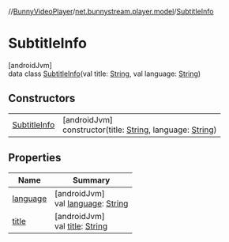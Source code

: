 //[BunnyVideoPlayer](../../../index.md)/[net.bunnystream.player.model](../index.md)/[SubtitleInfo](index.md)

# SubtitleInfo

[androidJvm]\
data class [SubtitleInfo](index.md)(val title: [String](https://kotlinlang.org/api/latest/jvm/stdlib/kotlin-stdlib/kotlin/-string/index.html), val language: [String](https://kotlinlang.org/api/latest/jvm/stdlib/kotlin-stdlib/kotlin/-string/index.html))

## Constructors

| | |
|---|---|
| [SubtitleInfo](-subtitle-info.md) | [androidJvm]<br>constructor(title: [String](https://kotlinlang.org/api/latest/jvm/stdlib/kotlin-stdlib/kotlin/-string/index.html), language: [String](https://kotlinlang.org/api/latest/jvm/stdlib/kotlin-stdlib/kotlin/-string/index.html)) |

## Properties

| Name | Summary |
|---|---|
| [language](language.md) | [androidJvm]<br>val [language](language.md): [String](https://kotlinlang.org/api/latest/jvm/stdlib/kotlin-stdlib/kotlin/-string/index.html) |
| [title](title.md) | [androidJvm]<br>val [title](title.md): [String](https://kotlinlang.org/api/latest/jvm/stdlib/kotlin-stdlib/kotlin/-string/index.html) |
